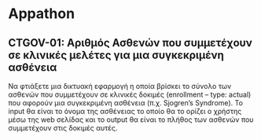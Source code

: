 # Appathon
## CTGOV-01: Αριθμός Ασθενών που συμμετέχουν σε κλινικές μελέτες για μια συγκεκριμένη ασθένεια  

Να φτιάξετε μια δικτυακή εφαρμογή η οποία βρίσκει το σύνολο των ασθενών που συμμετέχουν σε κλινικές δοκιμές (enrollment – type: actual) που αφορούν μια συγκεκριμένη ασθένεια (π.χ. Sjogren’s Syndrome). Το input θα είναι το όνομα της ασθένειας το οποίο θα το ορίζει ο χρήστης μέσω της web σελίδας και το output θα είναι το πλήθος των ασθενών που συμμετέχουν στις δοκιμές αυτές.
